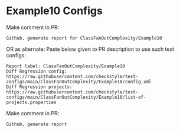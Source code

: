 # Example10 Configs
Make comment in PR:
```
Github, generate report for ClassFanOutComplexity/Example10
```
OR as alternate:
Paste below given to PR description to use such test configs:
```
Report label: ClassFanOutComplexity/Example10
Diff Regression config: https://raw.githubusercontent.com/checkstyle/test-configs/main/ClassFanOutComplexity/Example10/config.xml
Diff Regression projects: https://raw.githubusercontent.com/checkstyle/test-configs/main/ClassFanOutComplexity/Example10/list-of-projects.properties
```
Make comment in PR:
```
Github, generate report
```
